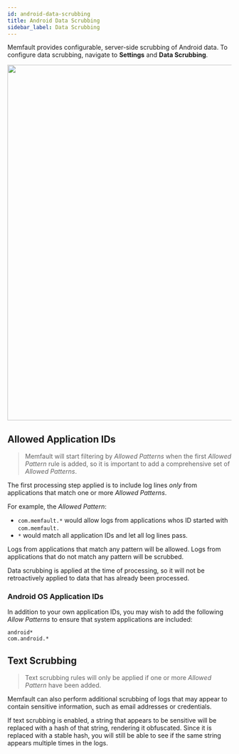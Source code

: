 ```yaml
---
id: android-data-scrubbing
title: Android Data Scrubbing
sidebar_label: Data Scrubbing
---
```


Memfault provides configurable, server-side scrubbing of Android data. To
configure data scrubbing, navigate to **Settings** and **Data Scrubbing**.

<p align="center">
  <img width="800" src="/binary-assets/android-data-scrubbing.png" />
</p>

## Allowed Application IDs

> Memfault will start filtering by _Allowed Patterns_ when the first _Allowed
> Pattern_ rule is added, so it is important to add a comprehensive set of
> _Allowed Patterns_.

The first processing step applied is to include log lines _only_ from
applications that match one or more _Allowed Patterns_.

For example, the _Allowed Pattern_:

- `com.memfault.*` would allow logs from applications whos ID started with
  `com.memfault.`
- `*` would match all application IDs and let all log lines pass.

Logs from applications that match any pattern will be allowed. Logs from
applications that do not match any pattern will be scrubbed.

Data scrubbing is applied at the time of processing, so it will not be
retroactively applied to data that has already been processed.

### Android OS Application IDs

In addition to your own application IDs, you may wish to add the following
_Allow Patterns_ to ensure that system applications are included:

```text
android*
com.android.*
```

## Text Scrubbing

> Text scrubbing rules will only be applied if one or more _Allowed Pattern_
> have been added.

Memfault can also perform additional scrubbing of logs that may appear to
contain sensitive information, such as email addresses or credentials.

If text scrubbing is enabled, a string that appears to be sensitive will be
replaced with a hash of that string, rendering it obfuscated. Since it is
replaced with a stable hash, you will still be able to see if the same string
appears multiple times in the logs.
